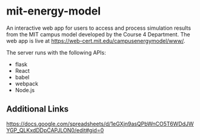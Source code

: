 # mit-energy-model

An interactive web app for users to access and process simulation results from the MIT campus model developed by the Course 4 Department. The web app is live at <https://web-cert.mit.edu/campusenergymodel/www/>.

The server runs with the following APIs:
* flask
* React
* babel
* webpack
* Node.js

## Additional Links

<https://docs.google.com/spreadsheets/d/1eGXjn9asQPbWnCO5T6WDdJWYGP_QLKxdDDpCAPJLON0/edit#gid=0>